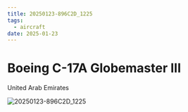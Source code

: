 ```yaml
---
title: 20250123-896C2D_1225
tags:
  - aircraft
date: 2025-01-23
---
```


# Boeing C-17A Globemaster III

United Arab Emirates

![20250123-896C2D_1225](/aircraft/20250123-896C2D_1225.jpg)